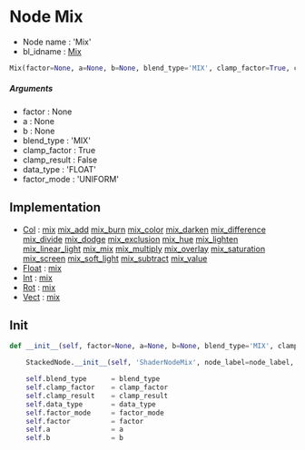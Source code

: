 # Node Mix

- Node name : 'Mix'
- bl_idname : [Mix](https://docs.blender.org/api/current/bpy.types.Mix.html)


``` python
Mix(factor=None, a=None, b=None, blend_type='MIX', clamp_factor=True, clamp_result=False, data_type='FLOAT', factor_mode='UNIFORM', node_label=None, node_color=None)
```
##### Arguments

- factor : None
- a : None
- b : None
- blend_type : 'MIX'
- clamp_factor : True
- clamp_result : False
- data_type : 'FLOAT'
- factor_mode : 'UNIFORM'

## Implementation

- [Col](/docs/GeoNodes/Col.md) : [mix](/docs/GeoNodes/Col.md#mix) [mix_add](/docs/GeoNodes/Col.md#mix_add) [mix_burn](/docs/GeoNodes/Col.md#mix_burn) [mix_color](/docs/GeoNodes/Col.md#mix_color) [mix_darken](/docs/GeoNodes/Col.md#mix_darken) [mix_difference](/docs/GeoNodes/Col.md#mix_difference) [mix_divide](/docs/GeoNodes/Col.md#mix_divide) [mix_dodge](/docs/GeoNodes/Col.md#mix_dodge) [mix_exclusion](/docs/GeoNodes/Col.md#mix_exclusion) [mix_hue](/docs/GeoNodes/Col.md#mix_hue) [mix_lighten](/docs/GeoNodes/Col.md#mix_lighten) [mix_linear_light](/docs/GeoNodes/Col.md#mix_linear_light) [mix_mix](/docs/GeoNodes/Col.md#mix_mix) [mix_multiply](/docs/GeoNodes/Col.md#mix_multiply) [mix_overlay](/docs/GeoNodes/Col.md#mix_overlay) [mix_saturation](/docs/GeoNodes/Col.md#mix_saturation) [mix_screen](/docs/GeoNodes/Col.md#mix_screen) [mix_soft_light](/docs/GeoNodes/Col.md#mix_soft_light) [mix_subtract](/docs/GeoNodes/Col.md#mix_subtract) [mix_value](/docs/GeoNodes/Col.md#mix_value)
- [Float](/docs/GeoNodes/Float.md) : [mix](/docs/GeoNodes/Float.md#mix)
- [Int](/docs/GeoNodes/Int.md) : [mix](/docs/GeoNodes/Int.md#mix)
- [Rot](/docs/GeoNodes/Rot.md) : [mix](/docs/GeoNodes/Rot.md#mix)
- [Vect](/docs/GeoNodes/Vect.md) : [mix](/docs/GeoNodes/Vect.md#mix)

## Init

``` python
def __init__(self, factor=None, a=None, b=None, blend_type='MIX', clamp_factor=True, clamp_result=False, data_type='FLOAT', factor_mode='UNIFORM', node_label=None, node_color=None):

    StackedNode.__init__(self, 'ShaderNodeMix', node_label=node_label, node_color=node_color)

    self.blend_type      = blend_type
    self.clamp_factor    = clamp_factor
    self.clamp_result    = clamp_result
    self.data_type       = data_type
    self.factor_mode     = factor_mode
    self.factor          = factor
    self.a               = a
    self.b               = b
```
